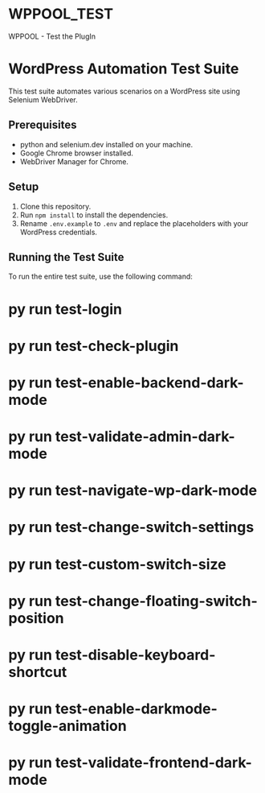 # WPPOOL_TEST
WPPOOL - Test the PlugIn

# WordPress Automation Test Suite

This test suite automates various scenarios on a WordPress site using Selenium WebDriver.

## Prerequisites
- python and selenium.dev installed on your machine.
- Google Chrome browser installed.
- WebDriver Manager for Chrome.

## Setup
1. Clone this repository.
2. Run `npm install` to install the dependencies.
3. Rename `.env.example` to `.env` and replace the placeholders with your WordPress credentials.

## Running the Test Suite
To run the entire test suite, use the following command:

# py run test-login
# py run test-check-plugin
# py run test-enable-backend-dark-mode
# py run test-validate-admin-dark-mode
# py run test-navigate-wp-dark-mode
# py run test-change-switch-settings
# py run test-custom-switch-size
# py run test-change-floating-switch-position
# py run test-disable-keyboard-shortcut
# py run test-enable-darkmode-toggle-animation
# py run test-validate-frontend-dark-mode

